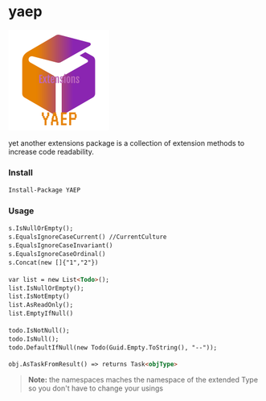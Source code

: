 # yaep

![YAEP](images/YAEP.png)

yet another extensions package is a collection of extension methods to increase code readability. 

### Install 

```markdown
Install-Package YAEP
```
### Usage

```markdown
s.IsNullOrEmpty();
s.EqualsIgnoreCaseCurrent() //CurrentCulture
s.EqualsIgnoreCaseInvariant() 
s.EqualsIgnoreCaseOrdinal()
s.Concat(new []{"1","2"})

var list = new List<Todo>();
list.IsNullOrEmpty();
list.IsNotEmpty()
list.AsReadOnly();
list.EmptyIfNull()

todo.IsNotNull();
todo.IsNull();
todo.DefaultIfNull(new Todo(Guid.Empty.ToString(), "--"));

obj.AsTaskFromResult() => returns Task<objType>
```

> **Note:** the namespaces maches the namespace of the extended Type so you don't have to change your usings